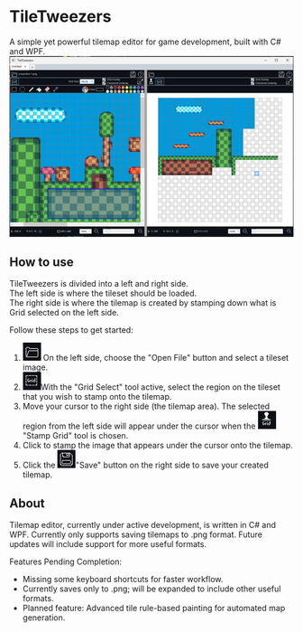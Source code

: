 # TileTweezers
A simple yet powerful tilemap editor for game development, built with C# and WPF.
![TileTweezers](TileTweezers.png)  
## How to use
TileTweezers is divided into a left and right side.  
The left side is where the tileset should be loaded.  
The right side is where the tilemap is created by stamping down what is Grid selected on the left side.  

Follow these steps to get started:  

1) ![Open Folder Icon](/TileTweezers/Controls/TileEditorControl/TileEditorImages/openfolder.png) On the left side, choose the "Open File" button and select a tileset image.
2) ![Grid Select Icon](/TileTweezers/Controls/TileEditorControl/TileEditorImages/selectGrid.png)With the "Grid Select" tool active, select the region on the tileset that you wish to stamp onto the tilemap.
3) Move your cursor to the right side (the tilemap area). The selected region from the left side will appear under the cursor when the ![Grid Stamp Icon](/TileTweezers/Controls/TileEditorControl/TileEditorImages/stampgrid.png)"Stamp Grid" tool  is chosen.
4) Click to stamp the image that appears under the cursor onto the tilemap.
5) Click the ![Save Icon](/TileTweezers/Controls/TileEditorControl/TileEditorImages/save.png)"Save" button  on the right side to save your created tilemap.

## About 
Tilemap editor, currently under active development, is written in C# and WPF.
Currently only supports saving tilemaps to .png format. Future updates will include support for more useful formats.

Features Pending Completion:
* Missing some keyboard shortcuts for faster workflow.
* Currently saves only to .png; will be expanded to include other useful formats.
* Planned feature: Advanced tile rule-based painting for automated map generation.

